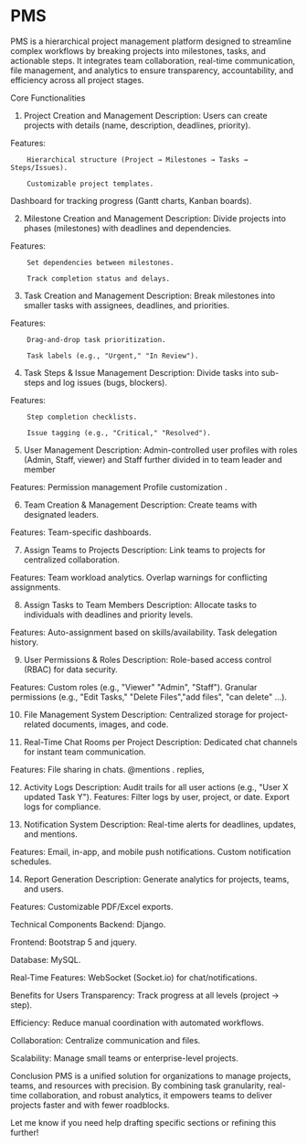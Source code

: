 # PMS
PMS is a hierarchical project management platform designed to streamline complex workflows by breaking projects into milestones, tasks, and actionable steps. It integrates team collaboration, real-time communication, file management, and analytics to ensure transparency, accountability, and efficiency across all project stages.

Core Functionalities
1. Project Creation and Management
Description: Users can create projects with details (name, description, deadlines, priority).

Features:

        Hierarchical structure (Project → Milestones → Tasks → Steps/Issues).
        
        Customizable project templates.

Dashboard for tracking progress (Gantt charts, Kanban boards).

2. Milestone Creation and Management
Description: Divide projects into phases (milestones) with deadlines and dependencies.

Features:

        Set dependencies between milestones.
        
        Track completion status and delays.

3. Task Creation and Management
Description: Break milestones into smaller tasks with assignees, deadlines, and priorities.

Features:

        Drag-and-drop task prioritization.
        
        Task labels (e.g., "Urgent," "In Review").

4. Task Steps & Issue Management
Description: Divide tasks into sub-steps and log issues (bugs, blockers).

Features:

        Step completion checklists.
        
        Issue tagging (e.g., "Critical," "Resolved").

5. User Management
Description: Admin-controlled user profiles with roles (Admin, Staff, viewer) and Staff further divided in to team leader and member 


Features:
        Permission management 
        Profile customization .

6. Team Creation & Management
Description: Create teams  with designated leaders.

Features:
        Team-specific dashboards.        
       

7. Assign Teams to Projects
Description: Link teams to projects for centralized collaboration.

Features:
        Team workload analytics.
        Overlap warnings for conflicting assignments.

8. Assign Tasks to Team Members
Description: Allocate tasks to individuals with deadlines and priority levels.

Features:
        Auto-assignment based on skills/availability.
        Task delegation history.

9. User Permissions & Roles
Description: Role-based access control (RBAC) for data security.

Features:
        Custom roles (e.g., "Viewer" "Admin", "Staff").
        Granular permissions (e.g., "Edit Tasks," "Delete Files","add files", "can delete" ...).

10. File Management System
Description: Centralized storage for project-related documents, images, and code.

11. Real-Time Chat Rooms per Project
Description: Dedicated chat channels for instant team communication.

Features:
      File sharing in chats.
      @mentions .
      replies,
      

12. Activity Logs
Description: Audit trails for all user actions (e.g., "User X updated Task Y").
Features:
       Filter logs by user, project, or date.
       Export logs for compliance.

13. Notification System
Description: Real-time alerts for deadlines, updates, and mentions.

Features:
       Email, in-app, and mobile push notifications.
       Custom notification schedules.

14. Report Generation
Description: Generate analytics for projects, teams, and users.

Features:
Customizable PDF/Excel exports.

Technical Components
Backend: Django.

Frontend: Bootstrap 5  and jquery.

Database: MySQL.

Real-Time Features: WebSocket (Socket.io) for chat/notifications.

Benefits for Users
Transparency: Track progress at all levels (project → step).

Efficiency: Reduce manual coordination with automated workflows.

Collaboration: Centralize communication and files.

Scalability: Manage small teams or enterprise-level projects.

Conclusion
PMS is a unified solution for organizations to manage projects, teams, and resources with precision. By combining task granularity, real-time collaboration, and robust analytics, it empowers teams to deliver projects faster and with fewer roadblocks.

Let me know if you need help drafting specific sections or refining this further!
